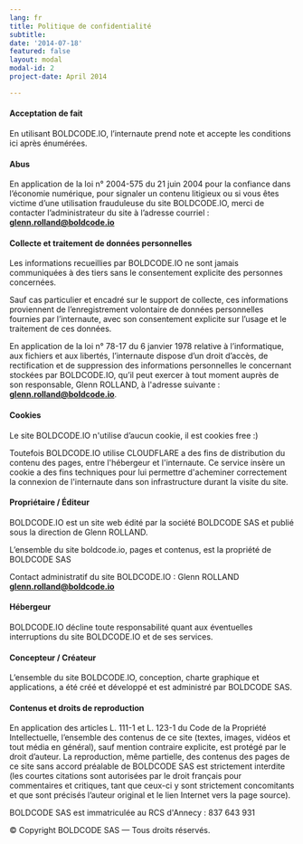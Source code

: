 ```yaml
---
lang: fr
title: Politique de confidentialité
subtitle: 
date: '2014-07-18'
featured: false
layout: modal
modal-id: 2
project-date: April 2014

---
```


#### Acceptation de fait

En utilisant BOLDCODE.IO, l’internaute prend note et accepte les
conditions ici après énumérées.

#### Abus

En application de la loi n° 2004-575 du 21 juin 2004 pour la confiance dans
l’économie numérique, pour signaler un contenu litigieux ou si vous êtes
victime d’une utilisation frauduleuse du site BOLDCODE.IO, merci de
contacter l’administrateur du site à l’adresse courriel :
**glenn.rolland@boldcode.io**

#### Collecte et traitement de données personnelles

Les informations recueillies par BOLDCODE.IO ne sont jamais communiquées
à des tiers sans le consentement explicite des personnes concernées.  
  
Sauf cas particulier et encadré sur le support de collecte, ces informations
proviennent de l’enregistrement volontaire de données personnelles fournies
par l’internaute, avec son consentement explicite sur l’usage et le traitement
de ces données.  
  
En application de la loi n° 78-17 du 6 janvier 1978 relative à l’informatique,
aux fichiers et aux libertés, l’internaute dispose d’un droit d’accès, de
rectification et de suppression des informations personnelles le concernant
stockées par BOLDCODE.IO, qu’il peut exercer à tout moment auprès de son
responsable, Glenn ROLLAND, à l'adresse suivante :
**glenn.rolland@boldcode.io**.

#### Cookies

Le site BOLDCODE.IO n'utilise d’aucun cookie, il est cookies free :)  
  
Toutefois BOLDCODE.IO utilise CLOUDFLARE a des fins de distribution du
contenu des pages, entre l'hébergeur et l'internaute. Ce service insère un
cookie a des fins techniques pour lui permettre d'acheminer correctement la
connexion de l'internaute dans son infrastructure durant la visite du site.

#### Propriétaire / Éditeur

BOLDCODE.IO est un site web édité par la société BOLDCODE SAS et publié sous la direction de Glenn ROLLAND.

L’ensemble du site boldcode.io, pages et contenus, est la propriété de
BOLDCODE SAS
  
Contact administratif du site BOLDCODE.IO : Glenn ROLLAND
**glenn.rolland@boldcode.io**

#### Hébergeur

BOLDCODE.IO décline toute responsabilité quant aux éventuelles
interruptions du site BOLDCODE.IO et de ses services.

#### Concepteur / Créateur

L’ensemble du site BOLDCODE.IO, conception, charte graphique et
applications, a été créé et développé et est administré par BOLDCODE SAS.

#### Contenus et droits de reproduction

En application des articles L. 111-1 et L. 123-1 du Code de la Propriété
Intellectuelle, l’ensemble des contenus de ce site (textes, images, vidéos et
tout média en général), sauf mention contraire explicite, est protégé par le
droit d’auteur. La reproduction, même partielle, des contenus des pages de ce
site sans accord préalable de BOLDCODE SAS est strictement interdite (les courtes
citations sont autorisées par le droit français pour commentaires et
critiques, tant que ceux-ci y sont strictement concomitants et que sont
précisés l’auteur original et le lien Internet vers la page source).  
  
BOLDCODE SAS est immatriculée au RCS d'Annecy : 837 643 931 <!-- & géré par Fred
de la compta  -->
  
© Copyright BOLDCODE SAS &mdash; Tous droits réservés.

